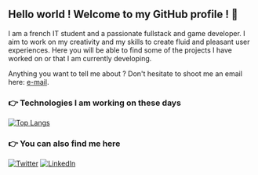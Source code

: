 ## Hello world ! Welcome to my GitHub profile ! 👋

I am a french IT student and a passionate fullstack and game developer. I aim to work on my creativity and my skills to create fluid and pleasant user experiences. Here you will be able to find some of the projects I have worked on or that I am currently developing.

Anything you want to tell me about ? Don't hesitate to shoot me an email here: [e-mail](mailto:sparton.alexandre@gmail.com).

### 👉 Technologies I am working on these days
[![Top Langs](https://github-readme-stats.vercel.app/api/top-langs/?username=ASparton&layout=compact)](https://github.com/anuraghazra/github-readme-stats)

### 👉 You can also find me here
[![Twitter](https://raw.githubusercontent.com/WaylonWalker/WaylonWalker/main/icon/twitter.png)](https://twitter.com/Beyl_dev)
[![LinkedIn](https://raw.githubusercontent.com/WaylonWalker/WaylonWalker/main/icon/linkedin.png)](https://www.linkedin.com/in/alexandre-sparton/)
